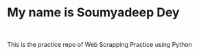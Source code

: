 <h1>My name is Soumyadeep Dey</h1>
<br>
<p>This is the practice repo of Web Scrapping Practice using Python</p>
